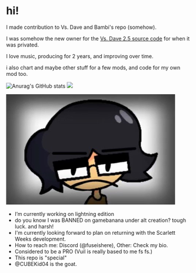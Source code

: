 # hi!

I made contribution to Vs. Dave and Bambi's repo (somehow).

I was somehow the new owner for the [Vs. Dave 2.5 source code](https://github.com/fuseishere813/vsdave) for when it was privated.

I love music, producing for 2 years, and improving over time.

i also chart and maybe other stuff for a few mods, and code for my own mod too.

![Anurag's GitHub stats](https://github-readme-stats.vercel.app/api?username=FuseIsHere813&show_icons=true&theme=radical)
![](https://github-readme-stats.vercel.app/api/top-langs/?username=FuseIsHere813&layout=compact&show_icons=true&theme=radical)

![HAHAHA!](shred.PNG)

- I’m currently working on lightning edition
- do you know I was BANNED on gamebanana under alt creation? tough luck. and harsh!
- I'm currently looking forward to plan on returning with the Scarlett Weeks development.
- How to reach me: Discord (@fuseishere), Other: Check my bio.
- Considered to be a PRO (Vuil is really based to me fs fs.)
- This repo is "special"
- @CUBEKid04 is the goat.
